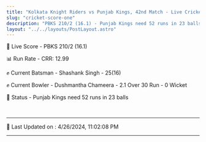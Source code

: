 ```yaml
---
title: "Kolkata Knight Riders vs Punjab Kings, 42nd Match - Live Cricket Score"
slug: "cricket-score-one"
description: "PBKS 210/2 (16.1) - Punjab Kings need 52 runs in 23 balls."
layout: "../../layouts/PostLayout.astro"
---
```


🔴 Live Score - PBKS 210/2 (16.1)  

📊 Run Rate - CRR: 12.99  

✊ Current Batsman - Shashank Singh - 25(16)  

✊ Current Bowler - Dushmantha Chameera - 2.1 Over 30 Run - 0 Wicket  

📑 Status - Punjab Kings need 52 runs in 23 balls

<br />

***

📝 Last Updated on : 4/26/2024, 11:02:08 PM

***

